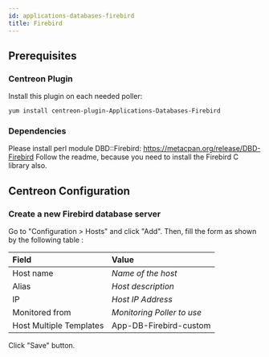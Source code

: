 ```yaml
---
id: applications-databases-firebird
title: Firebird
---
```


## Prerequisites

### Centreon Plugin

Install this plugin on each needed poller:

``` shell
yum install centreon-plugin-Applications-Databases-Firebird
```

### Dependencies

Please install perl module DBD::Firebird:
<https://metacpan.org/release/DBD-Firebird> Follow the readme, because you need
to install the Firebird C library also.

## Centreon Configuration

### Create a new Firebird database server

Go to "Configuration \> Hosts" and click "Add". Then, fill the form as shown by
the following table :

| Field                   | Value                      |
| :---------------------- | :------------------------- |
| Host name               | *Name of the host*         |
| Alias                   | *Host description*         |
| IP                      | *Host IP Address*          |
| Monitored from          | *Monitoring Poller to use* |
| Host Multiple Templates | App-DB-Firebird-custom     |

Click "Save" button.
